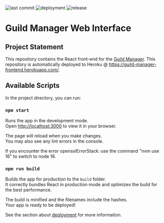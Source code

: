![last commit](https://img.shields.io/github/last-commit/charliecai00/Guild-Manager-FrontEnd?color=blue&style=for-the-badge)
![deployment](https://img.shields.io/github/deployments/charliecai00/Guild-Manager-FrontEnd/guild-manager-frontend?label=Deployment&style=for-the-badge)
![release](https://img.shields.io/github/v/release/charliecai00/Guild-Manager-FrontEnd?style=for-the-badge)
# Guild Manager Web Interface

## Project Statement

This repository contains the React front-end for the [Guild Manager](https://github.com/charliecai00/Guild-Manager-Capstone). This repository is automatically deployed to Heroku @ https://guild-manager-frontend.herokuapp.com/.

## Available Scripts

In the project directory, you can run:

### `npm start`

Runs the app in the development mode.\
Open [http://localhost:3000](http://localhost:3000) to view it in your browser.

The page will reload when you make changes.\
You may also see any lint errors in the console.

If you encounter the error opensslErrorStack: use the command "nvm use 16" to switch to node 16.

### `npm run build`

Builds the app for production to the `build` folder.\
It correctly bundles React in production mode and optimizes the build for the best performance.

The build is minified and the filenames include the hashes.\
Your app is ready to be deployed!

See the section about [deployment](https://facebook.github.io/create-react-app/docs/deployment) for more information.

